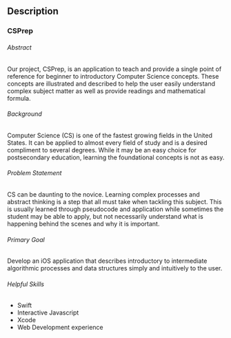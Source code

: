 ## Description

### CSPrep

###### Abstract

Our project, CSPrep, is an application to teach and provide a single point of reference for beginner to introductory Computer Science concepts. These concepts are illustrated and described to help the user easily understand complex subject matter as well as provide readings and mathematical formula.

###### Background

Computer Science (CS) is one of the fastest growing fields in the United States. It can be applied to almost every field of study and is a desired compliment to several degrees. While it may be an easy choice for postsecondary education, learning the foundational concepts is not as easy. 

###### Problem Statement

CS can be daunting to the novice. Learning complex processes and abstract thinking is a step that all must take when tackling this subject. This is usually learned through pseudocode and application while sometimes the student may be able to apply, but not necessarily understand what is happening behind the scenes and why it is important.

###### Primary Goal

Develop an iOS application that describes introductory to intermediate algorithmic processes and data structures simply and intuitively to the user.

###### Helpful Skills
- Swift
- Interactive Javascript
- Xcode
- Web Development experience

